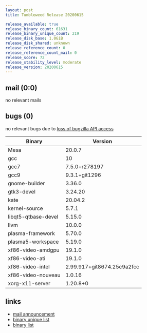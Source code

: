 ```yaml
---
layout: post
title: Tumbleweed Release 20200615

release_available: true
release_binary_count: 61631
release_binary_unique_count: 219
release_disk_base: 1.0GiB
release_disk_shared: unknown
release_reference_count: 0
release_reference_count_mail: 0
release_score: 72
release_stability_level: moderate
release_version: 20200615
---
```


## mail (0:0)

no relevant mails

## bugs (0)

<!--more-->

no relevant bugs due to [loss of bugzilla API access](https://bugzilla.opensuse.org/show_bug.cgi?id=1157722)

Binary | Version
--- | ---
Mesa | 20.0.7
gcc | 10
gcc7 | 7.5.0+r278197
gcc9 | 9.3.1+git1296
gnome-builder | 3.36.0
gtk3-devel | 3.24.20
kate | 20.04.2
kernel-source | 5.7.1
libqt5-qtbase-devel | 5.15.0
llvm | 10.0.0
plasma-framework | 5.70.0
plasma5-workspace | 5.19.0
xf86-video-amdgpu | 19.1.0
xf86-video-ati | 19.1.0
xf86-video-intel | 2.99.917+git8674.25c9a2fcc
xf86-video-nouveau | 1.0.16
xorg-x11-server | 1.20.8+0

## links

- [mail announcement](https://lists.opensuse.org/opensuse-factory/2020-06/msg00203.html)
- [binary unique list](http://download.opensuse.org/history/20200615/rpm.unique.list)
- [binary list](http://download.opensuse.org/history/20200615/rpm.list)
